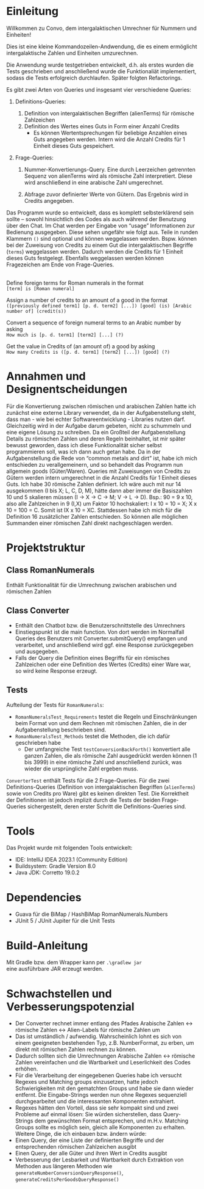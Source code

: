 # Einleitung

Willkommen zu Convo, dem intergalaktischen Umrechner für Nummern und Einheiten!

Dies ist eine kleine Kommandozeilen-Andwendung, die es einem ermöglicht intergalaktische Zahlen und Einheiten umzurechnen.

Die Anwendung wurde testgetrieben entwickelt, d.h. als erstes wurden die Tests geschrieben und anschließend wurde die Funktionaliät implementiert, sodass die Tests erfolgreich durchlaufen. Später folgten Refactorings.

Es gibt zwei Arten von Queries und insgesamt vier verschiedene Queries:

1. Definitions-Queries:
    1. Definition von intergalaktischen Begriffen (alienTerms) für römische
       Zahlzeichen
    2. Definition des Wertes eines Guts in Form einer Anzahl Credits
        - Es können Wertentsprechungen für beliebige Anzahlen eines Guts
          angegeben werden. Intern wird die Anzahl Credits für 1 Einheit dieses
          Guts gespeichert.

2. Frage-Queries:
    1. Nummer-Konvertierungs-Query. Eine durch Leerzeichen getrennten Sequenz
       von alienTerms wird als römische Zahl interpretiert. Diese wird anschließend
       in eine arabische Zahl umgerechnet.

    2. Abfrage zuvor definierter Werte von Gütern. Das Ergebnis wird in Credits
       angegeben.

Das Programm wurde so entwickelt, dass es komplett selbsterklärend sein sollte – sowohl
hinsichtlich des Codes als auch während der Benutzung über den Chat. Im Chat werden per
Eingabe von “usage” Informationen zur Bedienung ausgegeben. Diese sehen ungefähr wie
folgt aus. Teile in runden Klammern `()` sind optional und können weggelassen werden.
Bspw. können bei der Zuweisung von Credits zu einem Gut die intergalaktischen Begriffe (`terms`) weggelassen
werden. Dadurch werden die Credits für 1 Einheit dieses Guts festgelegt.
Ebenfalls weggelassen werden können Fragezeichen am Ende von Frage-Queries. <br/><br/>

Define foreign terms for Roman numerals in the format  
`[term] is [Roman numeral]`

Assign a number of credits to an amount of a good in the format  
`([previously defined term1] [p. d. term2] [...]) [good] (is) [Arabic number
of] (credit(s))`

Convert a sequence of foreign numeral terms to an Arabic number by asking  
`How much is [p. d. term1] [term2] [...] (?)`

Get the value in Credits of (an amount of) a good by asking  
`How many Credits is ([p. d. term1] [term2] [...]) [good] (?)`

# Annahmen und Designentscheidungen

Für die Konvertierung zwischen römischen und arabischen Zahlen hatte ich zunächst eine externe Library verwendet, da in der Aufgabenstellung steht, dass man - wie bei echter Softwareentwicklung - Libraries nutzen darf. Gleichzeitig wird in der Aufgabe darum gebeten, nicht zu schummeln und eine eigene Lösung zu schreiben. Da ein Großteil der
Aufgabenstellung Details zu römischen Zahlen und deren Regeln beinhaltet, ist mir später
bewusst geworden, dass ich diese Funktionalität sicher selbst programmieren soll, was ich
dann auch getan habe.
Da in der Aufgabenstellung die Rede von “common metals and dirt” ist, habe ich mich
entschieden zu verallgemeinern, und so behandelt das Programm nun allgemein goods
(Güter/Waren).
Queries mit Zuweisungen von Credits zu Gütern werden intern umgerechnet in die Anzahl
Credits für 1 Einheit dieses Guts.
Ich habe 30 römische Zahlen definiert. Ich wäre auch mit nur 14 ausgekommen (I bis X; L,
C, D, M), hätte dann aber immer die Basiszahlen 10 und 5 skalieren müssen (I → X → C →
M; V → L → D). Bsp.: 90 = 9 x 10, also alle Zahlzeichen in 9 (I,X) um Faktor 10 hochskaliert:
I x 10 = 10 = X; X x 10 = 100 = C. Somit ist IX x 10 = XC.
Stattdessen habe ich mich für die Definition 16 zusätzlicher Zahlen entschieden. So können
alle möglichen Summanden einer römischen Zahl direkt nachgeschlagen werden.

# Projektstruktur

## Class RomanNumerals

Enthält Funktionalität für die Umrechnung zwischen arabischen und römischen Zahlen

## Class Converter

- Enthält den Chatbot bzw. die Benutzerschnittstelle des Umrechners
- Einstiegspunkt ist die main function. Von dort werden im Normalfall Queries des
  Benutzers mit Converter.submitQuery() empfangen und verarbeitet, und
  anschließend wird ggf. eine Response zurückgegeben und ausgegeben.
- Falls der Query die Definition eines Begriffs für ein römisches Zahlzeichen oder eine
  Definition des Wertes (Credits) einer Ware war, so wird keine Response erzeugt.

## Tests

Aufteilung der Tests für `RomanNumerals`:
- `RomanNumeralsTest_Requirements` testet die Regeln und Einschränkungen
  beim Format von und dem Rechnen mit römischen Zahlen, die in der
  Aufgabenstellung beschrieben sind.
- `RomanNumeralsTest_Methods` testet die Methoden, die ich dafür
  geschrieben habe
    - Der umfangreiche Test `testConversionBackForth()` konvertiert
      alle ganzen Zahlen, die als römische Zahl ausgedrückt werden
      können (1 bis 3999) in eine römische Zahl und anschließend zurück,
      was wieder die ursprüngliche Zahl ergeben muss.

`ConverterTest` enthält Tests für die 2 Frage-Queries. Für die zwei Definitions-Queries (Definition von intergalaktischen Begriffen
(`alienTerms`) sowie von Credits pro Ware) gibt es keinen direkten Test. Die
Korrektheit der Definitionen ist jedoch implizit durch die Tests der beiden
Frage-Queries sichergestellt, deren erster Schritt die Definitions-Queries sind.

# Tools

Das Projekt wurde mit folgenden Tools entwickelt:
- IDE: IntelliJ IDEA 2023.1 (Community Edition)
- Buildsystem: Gradle Version 8.0
- Java JDK: Corretto 19.0.2

# Dependencies
- Guava für die BiMap / HashBiMap RomanNumerals.Numbers
- JUnit 5 / JUnit Jupiter für die Unit Tests

# Build-Anleitung

Mit Gradle bzw. dem Wrapper kann per
`.\gradlew jar`  
eine ausführbare JAR erzeugt werden.

# Schwachstellen und Verbesserungspotenzial

- Der Converter rechnet immer entlang des Pfades
  Arabische Zahlen ↔ römische Zahlen ↔ Alien-Labels für römische Zahlen
  um
- Das ist umständlich / aufwendig. Wahrscheinlich lohnt es sich von einem geeigneten
  bestehenden Typ, z.B. NumberFormat, zu erben, um direkt mit römischen Zahlen
  rechnen zu können.
- Dadurch sollten sich die Umrechnungen Arabische Zahlen ↔ römische Zahlen
  vereinfachen und die Wartbarkeit und Leserlichkeit des Codes erhöhen.
- Für die Verarbeitung der eingegebenen Queries habe ich versucht Regexes und
  Matching groups einzusetzen, hatte jedoch Schwierigkeiten mit den gematchten
  Groups und habe sie dann wieder entfernt. Die Eingabe-Strings werden nun ohne
  Regexes sequenziell durchgearbeitet und die interessanten Komponenten extrahiert.
- Regexes hätten den Vorteil, dass sie sehr kompakt sind und zwei Probleme auf
  einmal lösen: Sie würden sicherstellen, dass Query-Strings dem gewünschten
  Format entsprechen, und m.H.v. Matching Groups sollte es möglich sein, gleich alle
  Komponenten zu erhalten.
  Weitere Dinge, die ich einbauen bzw. ändern würde:
- Einen Query, der eine Liste der definierten Begriffe und der entsprechenden
  römischen Zahlzeichen ausgibt
- Einen Query, der alle Güter und ihren Wert in Credits ausgibt
- Verbesserung der Lesbarkeit und Wartbarkeit durch Extraktion von Methoden aus
  längeren Methoden wie `generateNumberConversionQueryResponse()`,
  `generateCreditsPerGoodsQueryResponse()`
